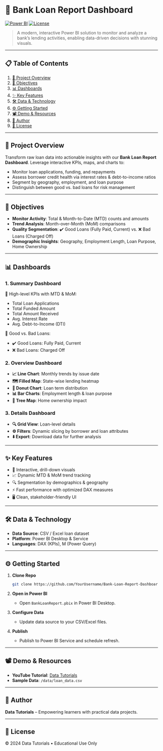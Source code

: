 # 🏦 Bank Loan Report Dashboard

[![Power BI](https://img.shields.io/badge/Platform-Power%20BI-blue)](https://powerbi.microsoft.com/) [![License](https://img.shields.io/badge/License-Educational-yellow)](https://github.com/YourUsername/Bank-Loan-Report-Dashboard/blob/main/LICENSE)

> A modern, interactive Power BI solution to monitor and analyze a bank’s lending activities, enabling data-driven decisions with stunning visuals.

---

## 📋 Table of Contents

1. [🚀 Project Overview](#rocket-project-overview)
2. [🎯 Objectives](#dart-objectives)
3. [📊 Dashboards](#bar_chart-dashboards)
4. [✨ Key Features](#sparkles-key-features)
5. [🛠️ Data & Technology](#hammer_and_wrench-data--technology)
6. [⚙️ Getting Started](#gear-getting-started)
7. [📽️ Demo & Resources](#movie_camera-demo--resources)
8. [👤 Author](#bust_in_silhouette-author)
9. [📄 License](#page_facing_up-license)

---

## 🚀 Project Overview

Transform raw loan data into actionable insights with our **Bank Loan Report Dashboard**. Leverage interactive KPIs, maps, and charts to:

* Monitor loan applications, funding, and repayments
* Assess borrower credit health via interest rates & debt-to-income ratios
* Segment by geography, employment, and loan purpose
* Distinguish between good vs. bad loans for risk management

---

## 🎯 Objectives

* **Monitor Activity**: Total & Month-to-Date (MTD) counts and amounts
* **Trend Analysis**: Month-over-Month (MoM) comparisons
* **Quality Segmentation**: ✔️ Good Loans (Fully Paid, Current) vs. ❌ Bad Loans (Charged Off)
* **Demographic Insights**: Geography, Employment Length, Loan Purpose, Home Ownership

---

## 📊 Dashboards

### 1. Summary Dashboard

🔹 High-level KPIs with MTD & MoM:

* Total Loan Applications
* Total Funded Amount
* Total Amount Received
* Avg. Interest Rate
* Avg. Debt-to-Income (DTI)

🔹 Good vs. Bad Loans:

* ✔️ Good Loans: Fully Paid, Current
* ❌ Bad Loans: Charged Off

### 2. Overview Dashboard

* **📈 Line Chart**: Monthly trends by issue date
* **🗺️ Filled Map**: State-wise lending heatmap
* **🍩 Donut Chart**: Loan term distribution
* **📊 Bar Charts**: Employment length & loan purpose
* **🌳 Tree Map**: Home ownership impact

### 3. Details Dashboard

* **🔍 Grid View**: Loan-level details
* **⚙️ Filters**: Dynamic slicing by borrower and loan attributes
* **⬇️ Export**: Download data for further analysis

---

## ✨ Key Features

* 🎨 Interactive, drill-down visuals
* 📈 Dynamic MTD & MoM trend tracking
* 🔍 Segmentation by demographics & geography
* ⚡ Fast performance with optimized DAX measures
* 🖥️ Clean, stakeholder-friendly UI

---

## 🛠️ Data & Technology

* **Data Source**: CSV / Excel loan dataset
* **Platform**: Power BI Desktop & Service
* **Languages**: DAX (KPIs), M (Power Query)

---

## ⚙️ Getting Started

1. **Clone Repo**

   ```bash
   git clone https://github.com/YourUsername/Bank-Loan-Report-Dashboard.git
   ```
2. **Open in Power BI**

   * Open `BankLoanReport.pbix` in Power BI Desktop.
3. **Configure Data**

   * Update data source to your CSV/Excel files.
4. **Publish**

   * Publish to Power BI Service and schedule refresh.

---

## 📽️ Demo & Resources

* **YouTube Tutorial**: [Data Tutorials](https://www.youtube.com/@datatutorials1)
* **Sample Data**: `/data/loan_data.csv`

---

## 👤 Author

**Data Tutorials** – Empowering learners with practical data projects.

---

## 📄 License

© 2024 Data Tutorials • Educational Use Only
